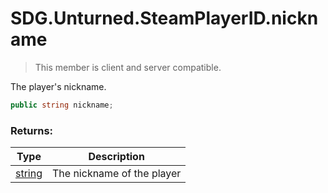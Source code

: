# SDG.Unturned.SteamPlayerID.nickname

> This member is client and server compatible.

The player's nickname.

```csharp
public string nickname;
```

### Returns:

Type | Description
------------ | -------------
[string](https://docs.microsoft.com/en-us/dotnet/api/system.string?view=netframework-3.5) | The nickname of the player